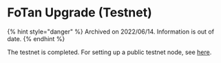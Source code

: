 # FoTan Upgrade (Testnet)

{% hint style="danger" %}
Archived on 2022/06/14. Information is out of date.
{% endhint %}

The testnet is completed. For setting up a public testnet node, see [here](../../../validator/likecoin-chain-node/setup-a-node.md).
